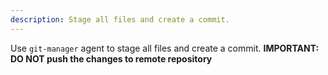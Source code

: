 ```yaml
---
description: Stage all files and create a commit.
---
```

Use `git-manager` agent to stage all files and create a commit.
**IMPORTANT: DO NOT push the changes to remote repository**